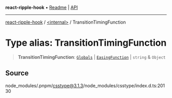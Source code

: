 **react-ripple-hook** • [Readme](../../README.md) \| [API](../../globals.md)

---

[react-ripple-hook](../../README.md) / [\<internal\>](../README.md) / TransitionTimingFunction

# Type alias: TransitionTimingFunction

> **TransitionTimingFunction**: [`Globals`](Globals.md) \| [`EasingFunction`](EasingFunction.md) \| `string` & `Object`

## Source

node_modules/.pnpm/csstype@3.1.3/node_modules/csstype/index.d.ts:20130
